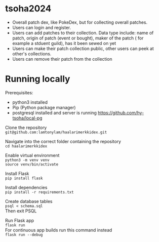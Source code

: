 # tsoha2024

- Overall patch dex, like PokeDex, but for collecting overall patches.
- Users can login and register.
- Users can add patches to their collection. Data type include: name of patch, origin of patch (event or bought), maker of the patch ( for example a stduent guild), has it been sewed on yet
- Users can make their patch collection public, other users can peek at other's collections.
- Users can remove their patch from the collection

# Running locally
Prerequisites:
- python3 installed
- Pip (Python package manager)
- postgresql installed and server is running  https://github.com/hy-tsoha/local-pg


Clone the repository  
`git@github.com:lamtonylam/haalarimerkkidex.git`

Navigate into the correct folder containing the repository  
`cd haalarimerkkidex`

Enable virtual environment  
`python3 -m venv venv`  
`source venv/bin/activate`

Install Flask  
`pip install flask`

Install dependencies  
`pip install -r requirements.txt`

Create database tables  
`psql < schema.sql`  
Then exit PSQL

Run Flask app  
`flask run`  
For continuous app builds run this command instead  
`flask run --debug`
